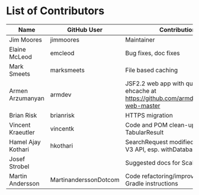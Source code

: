 List of Contributors
====================

| Name               | GitHub User           | Contribution         |
|--------------------|-----------------------|----------------------|
| Jim Moores         | jimmoores             | Maintainer           |
| Elaine McLeod      | emcleod               | Bug fixes, doc fixes |
| Mark Smeets        | marksmeets            | File based caching   |
| Armen Arzumanyan   | armdev                | JSF2.2 web app with quandl ehcache at https://github.com/armdev/quandl4j-web-master |
| Brian Risk         | brianrisk             | HTTPS migration     |
| Vincent Kraeutler  | vincentk              | Code and POM clean-up, Iterable TabularResult |
| Hamel Ajay Kothari | hkothari              | SearchRequest modified to support V3 API, esp. withDatabaseCode() |
| Josef Strobel      |                       | Suggested docs for Scala/SBT users |
| Martin Andersson   | MartinanderssonDotcom | Code refactoring/improvements, Gradle instructions |
